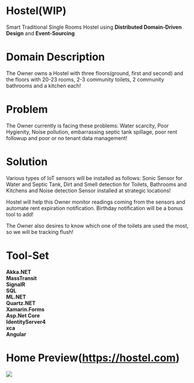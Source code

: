 # Hostel(WIP)
Smart Traditional Single Rooms Hostel using <b>Distributed Domain-Driven Design</b> and <b>Event-Sourcing</b>

# Domain Description
The Owner owns a Hostel with three floors(ground, first and second) and the floors with 20-23 rooms, 2-3 community toilets, 2 community bathrooms and a kitchen each!

# Problem
The Owner currently is facing these problems: Water scarcity, Poor Hygienity, Noise pollution, embarrassing septic tank spillage, poor rent followup and poor or no tenant data management!

# Solution
Various types of IoT sensors will be installed as follows: Sonic Sensor for Water and Septic Tank, Dirt and Smell detection for Toilets, Bathrooms and Kitchens and Noise detection Sensor installed at strategic locations!

Hostel will help this Owner monitor readings coming from the sensors and automate rent expiration notification. Birthday notification will be a bonus tool to add!

The Owner also desires to know which one of the toilets are used the most, so we will be tracking flush!

# Tool-Set
<b>Akka.NET<br/> 
MassTransit<br/> 
SignalR<br/>
SQL<br/>
ML.NET<br/>
Quartz.NET<br/>
Xamarin.Forms<br/>
Asp.Net Core<br/>
IdentityServer4<br/>
xca<br/>
Angular</b>

# Home Preview(https://hostel.com)
![](https://github.com/eaba/Hostel/blob/master/hostel.home.gif)
